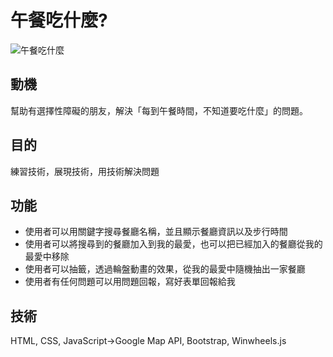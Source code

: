 # 午餐吃什麼?

![午餐吃什麼](https://i.imgur.com/ZRRCHRb.png)

## 動機

幫助有選擇性障礙的朋友，解決「每到午餐時間，不知道要吃什麼」的問題。

## 目的

練習技術，展現技術，用技術解決問題

## 功能

- 使用者可以用關鍵字搜尋餐廳名稱，並且顯示餐廳資訊以及步行時間
- 使用者可以將搜尋到的餐廳加入到我的最愛，也可以把已經加入的餐廳從我的最愛中移除
- 使用者可以抽籤，透過輪盤動畫的效果，從我的最愛中隨機抽出一家餐廳
- 使用者有任何問題可以用問題回報，寫好表單回報給我
## 技術
HTML, CSS, JavaScript->Google Map API, Bootstrap, Winwheels.js
